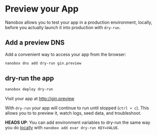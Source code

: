 # Preview your App

Nanobox allows you to test your app in a production environment, locally, before you actually launch it into production with `dry-run`.

## Add a preview DNS
Add a convenient way to access your app from the browser:

```bash
nanobox dns add dry-run gin.preview
```

## dry-run the app

```bash
nanobox deploy dry-run
```

Visit your app at <a href="http://gin.preview" target="\_blank">http://gin.preview</a>

With `dry-run` your app will continue to run until stopped (`ctrl + c`). This allows you to to preview it, watch logs, seed data, and troubleshoot.

**HEADS UP**: You can add environment variables to dry-run the same way you do [locally](/golang/gin/local-evars) with `nanobox add evar dry-run KEY=VALUE`.
